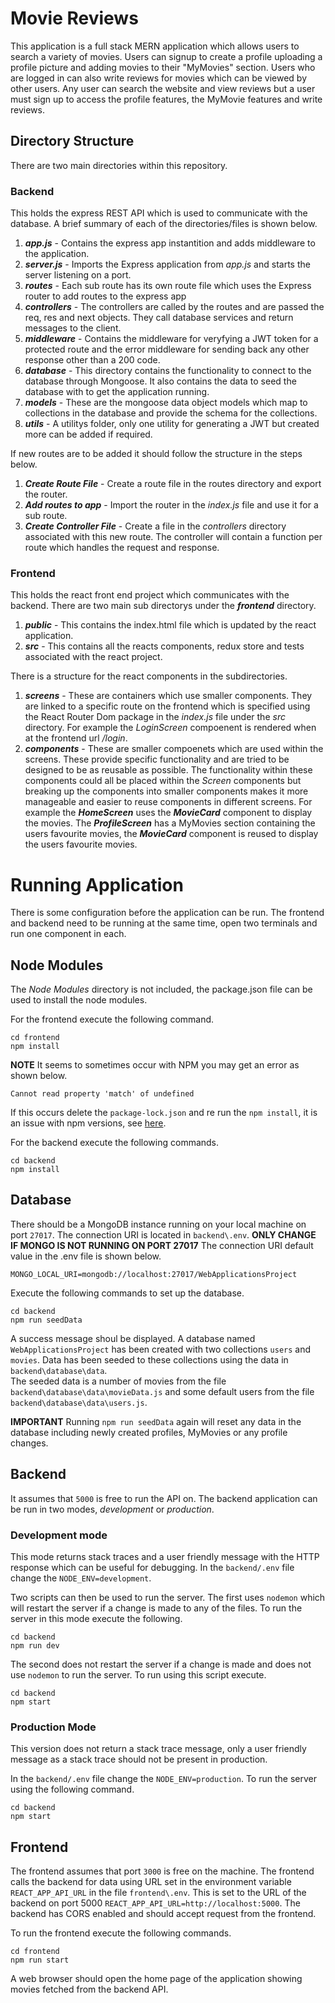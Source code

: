 # Movie Reviews
This application is a full stack MERN application which allows users to search a variety of movies. 
Users can signup to create a profile uploading a profile picture and adding movies to their "MyMovies" section. 
Users who are logged in can also write reviews for movies which can be viewed by other users. 
Any user can search the website and view reviews but a user must sign up to access the profile features, the MyMovie features and write reviews. 

## Directory Structure 
There are two main directories within this repository.
### Backend
This holds the express REST API which is used to communicate with the database.
A brief summary of each of the directories/files is shown below. 

1. ***app.js*** - Contains the express app instantition and adds middleware to the application.
2. ***server.js*** - Imports the Express application from *app.js* and starts the server listening on a port.
3. ***routes*** - Each sub route has its own route file which uses the Express router to add routes to the express app
4. ***controllers*** - The controllers are called by the routes and are passed the req, res and next objects. They call database services and return messages to the client. 
5. ***middleware*** - Contains the middleware for veryfying a JWT token for a protected route and the error middleware for sending back any other response other than a 200 code. 
6. ***database*** - This directory contains the functionality to connect to the database through Mongoose. It also contains the data to seed the database with to get the application running.
7. ***models*** - These are the mongoose data object models which map to collections in the database and provide the schema for the collections. 
8. ***utils*** - A utilitys folder, only one utility for generating a JWT but created more can be added if required.

If new routes are to be added it should follow the structure in the steps below. 

1. ***Create Route File*** - Create a route file in the routes directory and export the router. 
2. ***Add routes to app*** - Import the router in the *index.js* file and use it for a sub route. 
3. ***Create Controller File*** - Create a file in the *controllers* directory associated with this new route. The controller will contain a function per route which handles the request and response. 

### Frontend 
This holds the react front end project which communicates with the backend. There are two main sub directorys under the ***frontend*** directory. 

1. ***public*** - This contains the index.html file which is updated by the react application. 
2. ***src*** - This contains all the reacts components, redux store and tests associated with the react project. 

There is a structure for the react components in the subdirectories. 

1. ***screens*** - These are containers which use smaller components. They are linked to a specific route on the frontend which is specified using the React Router Dom package in the *index.js* file under the *src* directory. For example the *LoginScreen* compoenent is rendered when at the frontend url */login*. 
2. ***components*** - These are smaller compoenets which are used within the screens. These provide specific functionality and are tried to be designed to be as reusable as possible. The functionality within these components could all be placed within the *Screen* components but breaking up the components into smaller components makes it more manageable and easier to reuse components in different screens. For example the ***HomeScreen*** uses the ***MovieCard*** component to display the movies. The ***ProfileScreen*** has a MyMovies section containing the users favourite movies, the ***MovieCard*** component is reused to display the users favourite movies. 

# Running Application 
There is some configuration before the application can be run. The frontend and backend need to be running at the same time, open two terminals and run one component in each.

## Node Modules
The *Node Modules* directory is not included, the package.json file can be used to install the node modules. 

For the frontend execute the following command. 
```
cd frontend
npm install
```
**NOTE** It seems to sometimes occur with NPM you may get an error as shown below.
```
Cannot read property 'match' of undefined
```
If this occurs delete the ```package-lock.json``` and re run the ```npm install```, it is an issue with npm versions, see [here](https://stackoverflow.com/questions/58404547/cannot-read-property-match-of-undefined-during-npm-install?rq=1).

For the backend execute the following commands. 
```
cd backend
npm install
```

## Database 
There should be a MongoDB instance running on your local machine on port ```27017```. The connection URI is located in ```backend\.env```. **ONLY CHANGE IF MONGO IS NOT RUNNING ON PORT 27017**
The connection URI default value in the .env file is shown below.
```
MONGO_LOCAL_URI=mongodb://localhost:27017/WebApplicationsProject
```

Execute the following commands to set up the database. 

```
cd backend
npm run seedData
```
A success message shoul be displayed.
A database named ```WebApplicationsProject``` has been created with two collections ```users``` and ```movies```. Data has been seeded to these collections using the data in ```backend\database\data```.  
The seeded data is a number of movies from the file ```backend\database\data\movieData.js``` and some default users from the file ```backend\database\data\users.js```.

**IMPORTANT** Running ```npm run seedData``` again will reset any data in the database including newly created profiles, MyMovies or any profile changes.

## Backend 
It assumes that ```5000``` is free to run the API on. The backend application can be run in two modes, *development* or *production*.

### Development mode 
This mode returns stack traces and a user friendly message with the HTTP response which can be useful for debugging. In the ```backend/.env``` file change the ```NODE_ENV=development```. 

Two scripts can then be used to run the server. The first uses ```nodemon``` which will restart the server if a change is made to any of the files. To run the server in this mode execute the following. 
```
cd backend
npm run dev
```
The second does not restart the server if a change is made and does not use ```nodemon``` to run the server. To run using this script execute.

```
cd backend 
npm start
```

### Production Mode 
This version does not return a stack trace message, only a user friendly message as a stack trace should not be present in production. 

In the ```backend/.env``` file change the ```NODE_ENV=production```. To run the server using the following command. 
```
cd backend 
npm start
```

## Frontend
The frontend assumes that port ```3000``` is free on the machine. 
The frontend calls the backend for data using URL set in the environment variable ```REACT_APP_API_URL``` in the file ```frontend\.env```. This is set to the URL of the backend on port 5000 ```REACT_APP_API_URL=http://localhost:5000```. 
The backend has CORS enabled and should accept request from the frontend. 

To run the frontend execute the following commands. 
```
cd frontend
npm run start
```

A web browser should open the home page of the application showing movies fetched from the backend API. 